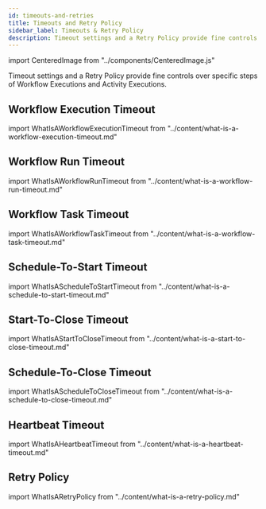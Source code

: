 ```yaml
---
id: timeouts-and-retries
title: Timeouts and Retry Policy
sidebar_label: Timeouts & Retry Policy
description: Timeout settings and a Retry Policy provide fine controls over specific steps of Workflow Executions and Activity Executions.
---
```


import CenteredImage from "../components/CenteredImage.js"

Timeout settings and a Retry Policy provide fine controls over specific steps of Workflow Executions and Activity Executions.

<CenteredImage
imagePath="/diagrams/workflow-execution-with-single-activity-execution.svg"
imageSize="100"
title="Workflow Execution with a single Activity Execution: Timeout periods"
/>

## Workflow Execution Timeout

import WhatIsAWorkflowExecutionTimeout from "../content/what-is-a-workflow-execution-timeout.md"

<WhatIsAWorkflowExecutionTimeout/>

## Workflow Run Timeout

import WhatIsAWorkflowRunTimeout from "../content/what-is-a-workflow-run-timeout.md"

<WhatIsAWorkflowRunTimeout/>

## Workflow Task Timeout

import WhatIsAWorkflowTaskTimeout from "../content/what-is-a-workflow-task-timeout.md"

<WhatIsAWorkflowTaskTimeout/>

## Schedule-To-Start Timeout

import WhatIsAScheduleToStartTimeout from "../content/what-is-a-schedule-to-start-timeout.md"

<WhatIsAScheduleToStartTimeout/>

## Start-To-Close Timeout

import WhatIsAStartToCloseTimeout from "../content/what-is-a-start-to-close-timeout.md"

<WhatIsAStartToCloseTimeout/>

## Schedule-To-Close Timeout

import WhatIsAScheduleToCloseTimeout from "../content/what-is-a-schedule-to-close-timeout.md"

<WhatIsAScheduleToCloseTimeout/>

## Heartbeat Timeout

import WhatIsAHeartbeatTimeout from "../content/what-is-a-heartbeat-timeout.md"

<WhatIsAHeartbeatTimeout/>

## Retry Policy

import WhatIsARetryPolicy from "../content/what-is-a-retry-policy.md"

<WhatIsARetryPolicy/>
